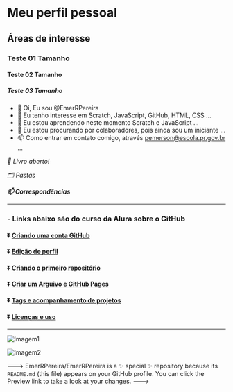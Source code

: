# Meu perfil pessoal
## Áreas de interesse
### Teste 01 Tamanho
#### Teste 02 Tamanho
##### Teste 03 Tamanho

- 👋 Oi, Eu sou @EmerRPereira
- 👀 Eu tenho interesse em Scratch, JavaScript, GitHub, HTML, CSS ...
- 🌱 Eu estou aprendendo neste momento Scratch e JavaScript ...
- 💞️ Eu estou procurando por colaboradores, pois ainda sou um iniciante ...
- 📫 Como entrar em contato comigo, através pemerson@escola.pr.gov.br ...

*:book: Livro aberto!*

*:card_index_dividers: Pastas*

***:mailbox: Correspondências***

---
### - Links abaixo são do curso da Alura sobre o GitHub

#### :arrow_double_down: [Criando uma conta GitHub](https://cursos.alura.com.br/course/github-criando-portifolio-digital/task/100573)
#### :arrow_double_down: [Edição de perfil](https://cursos.alura.com.br/course/github-criando-portifolio-digital/task/100574)

#### :arrow_double_down: [Criando o primeiro repositório](https://cursos.alura.com.br/course/github-criando-portifolio-digital/task/100575)
#### :arrow_double_down: [Criar um Arguivo e GitHub Pages](https://cursos.alura.com.br/course/github-criando-portifolio-digital/task/100576)
#### :arrow_double_down: [Tags e acompanhamento de projetos](https://cursos.alura.com.br/course/github-criando-portifolio-digital/task/100577)
#### :arrow_double_down: [Licenças e uso](https://cursos.alura.com.br/course/github-criando-portifolio-digital/task/100578)
---
![Imagem1](https://w7.pngwing.com/pngs/54/13/png-transparent-brain-computer-interface-human-brain-brain-computer-people-human-brain-thumbnail.png)

![Imagem2](https://encrypted-tbn0.gstatic.com/images?q=tbn:ANd9GcS2yx7objiMYf8sgslnSP-mKeq0jDw2rsBk9lucxsyOruPB8aZ-xBllUoEwOO0H--iboc4&usqp=CAU)

--->
EmerRPereira/EmerRPereira is a ✨ special ✨ repository because its `README.md` (this file) appears on your GitHub profile.
You can click the Preview link to take a look at your changes.
--->
